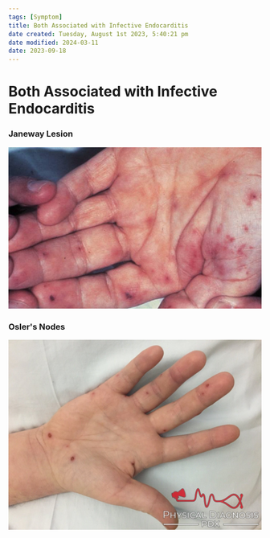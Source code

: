 ```yaml
---
tags: [Symptom]
title: Both Associated with Infective Endocarditis
date created: Tuesday, August 1st 2023, 5:40:21 pm
date modified: 2024-03-11
date: 2023-09-18
---
```


# Both Associated with Infective Endocarditis

### Janeway Lesion

![|400](z_attachments/400-4.png)

### Osler's Nodes

![|400](z_attachments/400-5.png)
